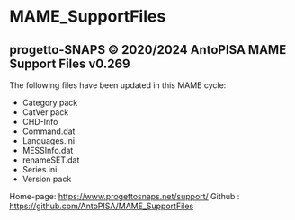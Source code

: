 # MAME_SupportFiles

progetto-SNAPS © 2020/2024 AntoPISA
MAME Support Files v0.269
-----------------------------------

The following files have been updated in this MAME cycle:

- Category pack
- CatVer pack
- CHD-Info
- Command.dat
- Languages.ini
- MESSInfo.dat
- renameSET.dat
- Series.ini
- Version pack

Home-page: https://www.progettosnaps.net/support/
Github   : https://github.com/AntoPISA/MAME_SupportFiles
